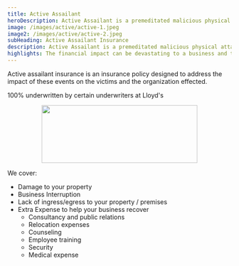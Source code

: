 ```yaml
---
title: Active Assailant
heroDescription: Active Assailant is a premeditated malicious physical attack, by an active assailant who is armed with a hand-held weapon that causes direct physical loss and or bodily injury or death.
image: /images/active/active-1.jpeg
image2: /images/active/active-2.jpeg
subHeading: Active Assailant Insurance
description: Active Assailant is a premeditated malicious physical attack, by an active assailant who is armed with a hand-held weapon that causes direct physical loss and or bodily injury or death. The financial impact can be devastating to a business and this coverage will help keep you in business as you work through the emotional and financial recovery.
highlights: The financial impact can be devastating to a business and this coverage will help keep you in business as you work through the emotional and financial recovery.
---
```

<!-- Markdown generator - https://jaspervdj.be/lorem-markdownum/ -->

Active assailant insurance is an insurance policy designed to address the impact of these events on the victims and the organization effected.

100% underwritten by certain underwriters at Lloyd's

<img src="/images/Coverholder at Lloyds_black_rgb.png" width="350" height="130" style="display: block; margin: auto;" />

We cover:
- Damage to your property
- Business Interruption
-  Lack of ingress/egress to your property / premises
-  Extra Expense to help your business recover
    -  Consultancy and public relations
    - Relocation expenses
    -  Counseling
    -  Employee training
    -  Security
    -  Medical expense

